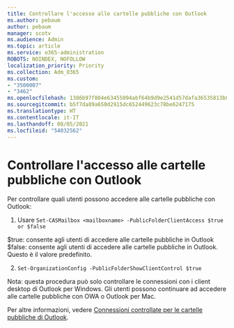 ```yaml
---
title: Controllare l'accesso alle cartelle pubbliche con Outlook
ms.author: pebaum
author: pebaum
manager: scotv
ms.audience: Admin
ms.topic: article
ms.service: o365-administration
ROBOTS: NOINDEX, NOFOLLOW
localization_priority: Priority
ms.collection: Adm_O365
ms.custom:
- "3500007"
- "3462"
ms.openlocfilehash: 1386b97f804e63455094abf64b9d9e2541d57dafa36535813b0d7689e0ce2966
ms.sourcegitcommit: b5f7da89a650d2915dc652449623c78be6247175
ms.translationtype: HT
ms.contentlocale: it-IT
ms.lasthandoff: 08/05/2021
ms.locfileid: "54032562"
---
```

# <a name="control-access-to-public-folders-using-outlook"></a>Controllare l'accesso alle cartelle pubbliche con Outlook

Per controllare quali utenti possono accedere alle cartelle pubbliche con Outlook:

1. Usare `Set-CASMailbox <mailboxname> -PublicFolderClientAccess $true or $false`

$true: consente agli utenti di accedere alle cartelle pubbliche in Outlook  
$false: consente agli utenti di accedere alle cartelle pubbliche in Outlook.  Questo è il valore predefinito.  

2. `Set-OrganizationConfig -PublicFolderShowClientControl $true`

Nota: questa procedura può solo controllare le connessioni con i client desktop di Outlook per Windows. Gli utenti possono continuare ad accedere alle cartelle pubbliche con OWA o Outlook per Mac.

Per altre informazioni, vedere [Connessioni controllate per le cartelle pubbliche di Outlook](https://aka.ms/controlpf).
